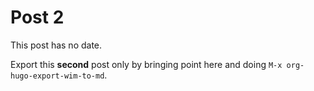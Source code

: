 # Post 2


This post has no date.

Export this **second** post only by bringing point here and doing `M-x org-hugo-export-wim-to-md`.

